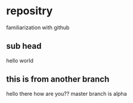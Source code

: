 # repositry
familiarization with github

## sub head
hello world

## this is from another branch
hello there
how are you??
master branch is alpha
